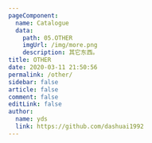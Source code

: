 ```yaml
---
pageComponent:
  name: Catalogue
  data:
    path: 05.OTHER
    imgUrl: /img/more.png
    description: 其它东西。
title: OTHER
date: 2020-03-11 21:50:56
permalink: /other/
sidebar: false
article: false
comment: false
editLink: false
author:
  name: yds
  link: https://github.com/dashuai1992
---
```

